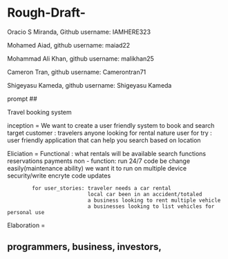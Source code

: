 # Rough-Draft-
Oracio S Miranda, Github username: IAMHERE323


Mohamed Aiad, github username: maiad22


Mohammad Ali Khan, github username: malikhan25


Cameron Tran, github username: Camerontran71


Shigeyasu Kameda, github username: Shigeyasu Kameda


prompt ##


Travel booking system


inception = We want to create a user friendly system to book and search 
            target customer : travelers anyone looking for rental
            nature user for try : user friendly application that can help you search based on location

Eliciation = Functional : what rentals will be available 
                          search functions
                          reservations
                          payments
            non - function: run 24/7 
                            code be change easily(maintenance ability)
                            we want it to run on multiple device
                            security/write encryte code
                            updates

            for user_stories: traveler needs a car rental
                              local car been in an accident/totaled
                              a business looking to rent multiple vehicle 
                              a businesses looking to list vehicles for personal use

Elaboration = 

            
                            
## programmers, business, investors, 


